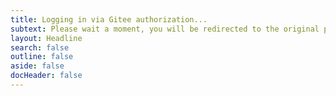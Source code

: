 ```yaml
---
title: Logging in via Gitee authorization...
subtext: Please wait a moment, you will be redirected to the original page
layout: Headline
search: false
outline: false
aside: false
docHeader: false
---
```

